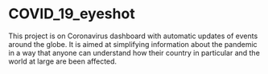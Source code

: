 # COVID_19_eyeshot
This project is on Coronavirus dashboard with automatic updates of events around the globe. It is aimed at simplifying information about the pandemic in a way that anyone can understand how their country in particular and the world at large are been affected. 
